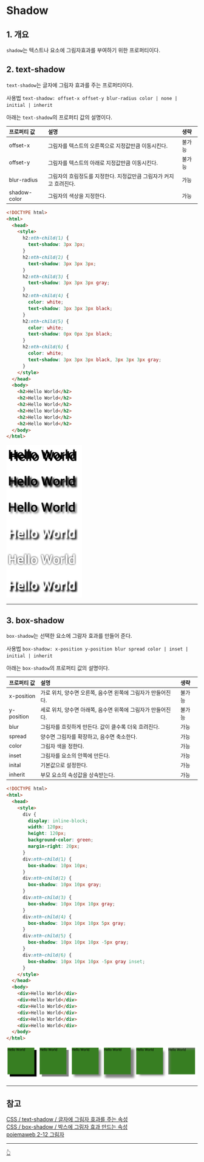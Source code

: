 # Shadow

## 1. 개요

`shadow`는 텍스트나 요소에 그림자효과를 부여하기 위한 프로퍼티이다.

## 2. text-shadow

`text-shadow`는 글자에 그림자 효과를 주는 프로퍼티이다.

사용법 `text-shadow: offset-x offset-y blur-radius color | none | initial | inherit`

아래는 `text-shadow`의 프로퍼티 값의 설명이다.

| 프로퍼티 값  | 설명                                                               | 생략   |
| :----------- | :----------------------------------------------------------------- | :----- |
| offset-x     | 그림자를 텍스트의 오른쪽으로 지정값만큼 이동시킨다.                | 불가능 |
| offset-y     | 그림자를 텍스트의 아래로 지정값만큼 이동시킨다.                    | 불가능 |
| blur-radius  | 그림자의 흐림정도를 지정한다. 지정값만큼 그림자가 커지고 흐려진다. | 가능   |
| shadow-color | 그림자의 색상을 지정한다.                                          | 가능   |

```html
<!DOCTYPE html>
<html>
  <head>
    <style>
      h2:nth-child(1) {
        text-shadow: 3px 3px;
      }
      h2:nth-child(2) {
        text-shadow: 3px 3px 3px;
      }
      h2:nth-child(3) {
        text-shadow: 3px 3px 3px gray;
      }
      h2:nth-child(4) {
        color: white;
        text-shadow: 3px 3px 3px black;
      }
      h2:nth-child(5) {
        color: white;
        text-shadow: 0px 0px 3px black;
      }
      h2:nth-child(6) {
        color: white;
        text-shadow: 3px 3px 3px black, 3px 3px 3px gray;
      }
    </style>
  </head>
  <body>
    <h2>Hello World</h2>
    <h2>Hello World</h2>
    <h2>Hello World</h2>
    <h2>Hello World</h2>
    <h2>Hello World</h2>
    <h2>Hello World</h2>
  </body>
</html>
```

![text-shadow](../image/CSS/Shadow/textShadow.png)

---

## 3. box-shadow

`box-shadow`는 선택한 요소에 그람자 효과를 만들어 준다.

사용법 `box-shadow: x-position y-position blur spread color | inset | initial | inherit`

아래는 `box-shadow`의 프로퍼티 값의 설명이다.

| 프로퍼티 값 | 설명                                                         | 생략   |
| :---------- | :----------------------------------------------------------- | :----- |
| x-position  | 가로 위치, 양수면 오른쪽, 음수면 왼쪽에 그림자가 만들어진다. | 불가능 |
| y-position  | 세로 위치, 양수면 아래쪽, 음수면 위쪽에 그림자가 만들어진다. | 불가능 |
| blur        | 그림자를 흐릿하게 만든다. 값이 클수록 더욱 흐려진다.         | 가능   |
| spread      | 양수면 그림자를 확장하고, 음수면 축소한다.                   | 가능   |
| color       | 그림자 색을 정한다.                                          | 가능   |
| inset       | 그림자를 요소의 안쪽에 만든다.                               | 가능   |
| inital      | 기본값으로 설정한다.                                         | 가능   |
| inherit     | 부모 요소의 속성값을 상속받는다.                             | 가능   |

```html
<!DOCTYPE html>
<html>
  <head>
    <style>
      div {
        display: inline-block;
        width: 120px;
        height: 120px;
        background-color: green;
        margin-right: 20px;
      }
      div:nth-child(1) {
        box-shadow: 10px 10px;
      }
      div:nth-child(2) {
        box-shadow: 10px 10px gray;
      }
      div:nth-child(3) {
        box-shadow: 10px 10px 10px gray;
      }
      div:nth-child(4) {
        box-shadow: 10px 10px 10px 5px gray;
      }
      div:nth-child(5) {
        box-shadow: 10px 10px 10px -5px gray;
      }
      div:nth-child(6) {
        box-shadow: 10px 10px 10px -5px gray inset;
      }
    </style>
  </head>
  <body>
    <div>Hello World</div>
    <div>Hello World</div>
    <div>Hello World</div>
    <div>Hello World</div>
    <div>Hello World</div>
    <div>Hello World</div>
  </body>
</html>
```

![box-shadow](../image/CSS/Shadow/boxShadow.png)

---

## 참고

[CSS / text-shadow / 글자에 그림자 효과를 주는 속성](https://www.codingfactory.net/10650)  
[CSS / box-shadow / 박스에 그림자 효과 만드는 속성](https://www.codingfactory.net/10628)  
[poiemaweb 2-12 그림자](https://poiemaweb.com/css3-shadow)

---

[👆](#shadow)

